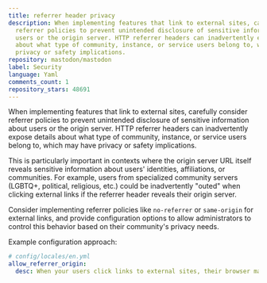 ```yaml
---
title: referrer header privacy
description: When implementing features that link to external sites, carefully consider
  referrer policies to prevent unintended disclosure of sensitive information about
  users or the origin server. HTTP referrer headers can inadvertently expose details
  about what type of community, instance, or service users belong to, which may have
  privacy or safety implications.
repository: mastodon/mastodon
label: Security
language: Yaml
comments_count: 1
repository_stars: 48691
---
```


When implementing features that link to external sites, carefully consider referrer policies to prevent unintended disclosure of sensitive information about users or the origin server. HTTP referrer headers can inadvertently expose details about what type of community, instance, or service users belong to, which may have privacy or safety implications.

This is particularly important in contexts where the origin server URL itself reveals sensitive information about users' identities, affiliations, or communities. For example, users from specialized community servers (LGBTQ+, political, religious, etc.) could be inadvertently "outed" when clicking external links if the referrer header reveals their origin server.

Consider implementing referrer policies like `no-referrer` or `same-origin` for external links, and provide configuration options to allow administrators to control this behavior based on their community's privacy needs.

Example configuration approach:
```yaml
# config/locales/en.yml
allow_referrer_origin:
  desc: When your users click links to external sites, their browser may send the address of your server as the referrer. Disable this if this would uniquely identify your users, e.g. if this is a personal server.
```